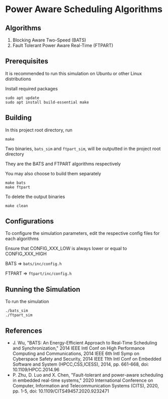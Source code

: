 # Power Aware Scheduling Algorithms

## Algorithms

1. Blocking Aware Two-Speed (BATS)
2. Fault Tolerant Power Aware Real-Time (FTPART)

## Prerequisites

It is recommended to run this simulation on Ubuntu or other Linux distributions

Install required packages
```
sudo apt update
sudo apt install build-essential make
```


## Building

In this project root directory, run
```
make
```
Two binaries, `bats_sim` and `ftpart_sim`, will be outputted in the project root directory

They are the BATS and FTPART algorithms respectively

You may also choose to build them separately
```
make bats
make ftpart
```
To delete the output binaries
```
make clean
```


## Configurations

To configure the simulation parameters, edit the respective config files for each algorithms

Ensure that CONFIG_XXX_LOW is always lower or equal to CONFIG_XXX_HIGH

BATS   => `bats/inc/config.h`

FTPART => `ftpart/inc/config.h`


## Running the Simulation

To run the simulation
```
./bats_sim
./ftpart_sim
```


## References
* J. Wu, "BATS: An Energy-Efficient Approach to Real-Time Scheduling and Synchronization," 2014 IEEE Intl Conf on High Performance Computing and Communications, 2014 IEEE 6th Intl Symp on Cyberspace Safety and Security, 2014 IEEE 11th Intl Conf on Embedded Software and System (HPCC,CSS,ICESS), 2014, pp. 661-668, doi: 10.1109/HPCC.2014.96
* P. Zhu, D. Luo and X. Chen, "Fault-tolerant and power-aware scheduling in embedded real-time systems," 2020 International Conference on Computer, Information and Telecommunication Systems (CITS), 2020, pp. 1-5, doi: 10.1109/CITS49457.2020.9232471
